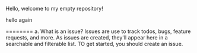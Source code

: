 Hello, welcome to my empty repository!

hello again

========
a. What is an issue?
Issues are use to track todos, bugs, feature requests, and more. As issues are created, they'll appear here in a searchable and filterable list. TO get started, you should create an issue.